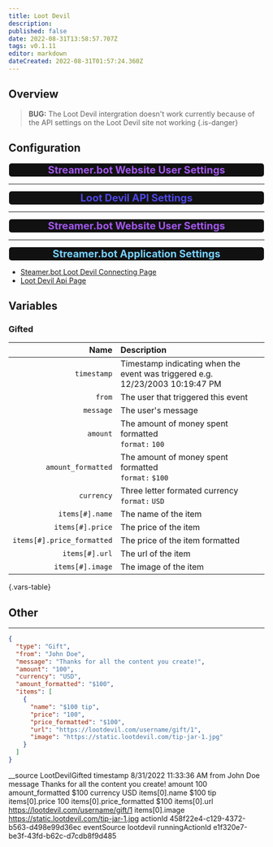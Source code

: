 ```yaml
---
title: Loot Devil
description: 
published: false
date: 2022-08-31T13:58:57.707Z
tags: v0.1.11
editor: markdown
dateCreated: 2022-08-31T01:57:24.360Z
---
```


## Overview
> **BUG:**
> The Loot Devil intergration doesn't work currently because of the API settings on the Loot Devil site not working
{.is-danger}

## Configuration
<h3 class="mdi mdi-account-cog" style="font-size: 20px; color: #A257ED; background-color: #111111; padding: 1px 7px 1px 7px; margin: 0px 1px 0px 1px; border-radius: 5px; text-align: center;"> Streamer.bot Website User Settings</h3>

---

<h3 class="mdi mdi-api" style="font-size: 20px; color: #4F46E5; background-color: #111111; padding: 1px 7px 1px 7px; margin: 0px 1px 0px 1px; border-radius: 5px; text-align: center;"> Loot Devil API Settings</h3>

---

<h3 class="mdi mdi-account-cog" style="font-size: 20px; color: #A257ED; background-color: #111111; padding: 1px 7px 1px 7px; margin: 0px 1px 0px 1px; border-radius: 5px; text-align: center;"> Streamer.bot Website User Settings</h3>

---

<h3 class="mdi mdi-application-cog" style="font-size: 20px; color: #78D1FF; background-color: #111111; padding: 1px 7px 1px 7px; margin: 0px 1px 0px 1px; border-radius: 5px; text-align: center;"> Streamer.bot Application Settings</h3>

- [Steamer.bot Loot Devil Connecting Page](https://streamer.bot/user/settings#lootdevil)
- [Loot Devil Api Page](https://lootdevil.com/integrations/api)

## Variables
### Gifted
Name | Description
----:|:------------
`timestamp` | Timestamp indicating when the event was triggered e.g. 12/23/2003 10:19:47 PM
`from` | The user that triggered this event
`message` | The user's message
`amount` | The amount of money spent formatted<br> `format:` `100`
`amount_formatted` | The amount of money spent formatted <br> `format:` `$100`
`currency` | Three letter formated currency <br> `format:` `USD`
`items[#].name` | The name of the item
`items[#].price` | The price of the item
`items[#].price_formatted` | The price of the item formatted
`items[#].url` | The url of the item
`items[#].image` | The image of the item
{.vars-table}

## Other
---

```json
{
  "type": "Gift",
  "from": "John Doe",
  "message": "Thanks for all the content you create!",
  "amount": "100",
  "currency": "USD",
  "amount_formatted": "$100",
  "items": [
    {
      "name": "$100 tip",
      "price": "100",
      "price_formatted": "$100",
      "url": "https://lootdevil.com/username/gift/1",
      "image": "https://static.lootdevil.com/tip-jar-1.jpg"
    } 
  ]
}
```

__source	LootDevilGifted
timestamp	8/31/2022 11:33:36 AM
from	John Doe
message	Thanks for all the content you create!
amount	100
amount_formatted	$100
currency	USD
items[0].name	$100 tip
items[0].price	100
items[0].price_formatted	$100
items[0].url	https://lootdevil.com/username/gift/1
items[0].image	https://static.lootdevil.com/tip-jar-1.jpg
actionId	458f22e4-c129-4372-b563-d498e99d36ec
eventSource	lootdevil
runningActionId	e1f320e7-be3f-43fd-b62c-d7cdb8f9d485